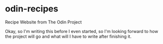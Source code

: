 # odin-recipes
Recipe Website from The Odin Project

Okay, so I'm writing this before I even started, so I'm looking forward to how the project will go and what will I have to write after finishing it.
